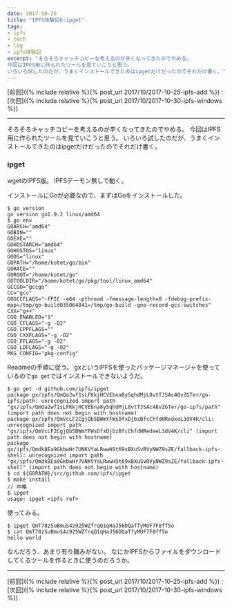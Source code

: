 ```yaml
---
date: 2017-10-26
title: "IPFS体験記6:ipget"
tags:
- ipfs
- tech
- log
- ipfs体験記
excerpt: "そろそろキャッチコピーを考えるのが辛くなってきたのでやめる。
今回はIPFS用に作られたツールを見ていこうと思う。
いろいろ試したのだが、うまくインストールできたのはipgetだけだったのでそれだけ書く。"
---
```


[前回]({% include relative %}{% post_url 2017/10/2017-10-25-ipfs-add %})
:
[次回]({% include relative %}{% post_url 2017/10/2017-10-30-ipfs-windows %})

---

そろそろキャッチコピーを考えるのが辛くなってきたのでやめる。
今回はIPFS用に作られたツールを見ていこうと思う。
いろいろ試したのだが、うまくインストールできたのはipgetだけだったのでそれだけ書く。

### ipget

wgetのIPFS版。
IPFSデーモン無しで動く。

インストールにGoが必要なので、まずはGoをインストールした。

```console
$ go version
go version go1.9.2 linux/amd64
$ go env
GOARCH="amd64"
GOBIN=""
GOEXE=""
GOHOSTARCH="amd64"
GOHOSTOS="linux"
GOOS="linux"
GOPATH="/home/kotet/go/bin"
GORACE=""
GOROOT="/home/kotet/go"
GOTOOLDIR="/home/kotet/go/pkg/tool/linux_amd64"
GCCGO="gccgo"
CC="gcc"
GOGCCFLAGS="-fPIC -m64 -pthread -fmessage-length=0 -fdebug-prefix-map=/tmp/go-build035064841=/tmp/go-build -gno-record-gcc-switches"
CXX="g++"
CGO_ENABLED="1"
CGO_CFLAGS="-g -O2"
CGO_CPPFLAGS=""
CGO_CXXFLAGS="-g -O2"
CGO_FFLAGS="-g -O2"
CGO_LDFLAGS="-g -O2"
PKG_CONFIG="pkg-config"
```

Readmeの手順に従う。
gxというIPFSを使ったパッケージマネージャを使っているので`go get`ではインストールできないようだ。

```console
$ go get -d github.com/ipfs/ipget
package gx/ipfs/QmQa2wf1sLFKkjHCVEbna8y5qhdMjL8vtTJSAc48vZGTer/go-ipfs/path: unrecognized import path "gx/ipfs/QmQa2wf1sLFKkjHCVEbna8y5qhdMjL8vtTJSAc48vZGTer/go-ipfs/path" (import path does not begin with hostname)
package gx/ipfs/QmVcLF2CgjQb5BWmYFWsDfxDjbzBfcChfdHRedxeL3dV4K/cli: unrecognized import path "gx/ipfs/QmVcLF2CgjQb5BWmYFWsDfxDjbzBfcChfdHRedxeL3dV4K/cli" (import path does not begin with hostname)
package gx/ipfs/Qmdk8Ea9GkbwHr7UNKVYaLRwwHSt69xBXuSvRVyNWZ9sZE/fallback-ipfs-shell: unrecognized import path "gx/ipfs/Qmdk8Ea9GkbwHr7UNKVYaLRwwHSt69xBXuSvRVyNWZ9sZE/fallback-ipfs-shell" (import path does not begin with hostname)
$ cd ${GOPATH}/src/github.com/ipfs/ipget
$ make install
// 中略
$ ipget
usage: ipget <ipfs ref>
```

使ってみる。

```console
$ ipget QmT78zSuBmuS4z925WZfrqQ1qHaJ56DQaTfyMUF7F8ff5o
$ cat QmT78zSuBmuS4z925WZfrqQ1qHaJ56DQaTfyMUF7F8ff5o
hello world
```

なんだろう、あまり有り難みがない。
なにかIPFSからファイルをダウンロードしてくるツールを作るときに使うのだろうか。

---

[前回]({% include relative %}{% post_url 2017/10/2017-10-25-ipfs-add %})
:
[次回]({% include relative %}{% post_url 2017/10/2017-10-30-ipfs-windows %})